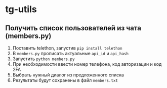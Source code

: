 # tg-utils

## Получить список пользователей из чата (members.py)
1. Поставить telethon, запустив `pip install telethon`
2. В `members.py` прописать актуальные `api_id` и `api_hash`
3. Запустить `python members.py`
4. При необходимости ввести номер телефона, код авторизации и код 2FA
5. Выбрать нужный диалог из предложенного списка
6. Результаты будут сохранены в файл `members.txt`
